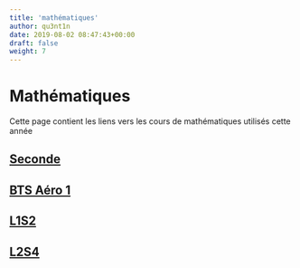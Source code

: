 ```yaml
---
title: 'mathématiques'
author: qu3nt1n
date: 2019-08-02 08:47:43+00:00
draft: false
weight: 7
---
```


# Mathématiques

Cette page contient les liens vers les cours de
mathématiques utilisés cette année

## [Seconde](/docs/maths/seconde/)


## [BTS Aéro 1](/docs/maths/bts_aero_1)

## [L1S2](/docs/maths/l1s2)

## [L2S4](/docs/maths/l2s4)
